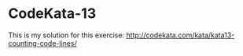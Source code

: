 # CodeKata-13

This is my solution for this exercise: http://codekata.com/kata/kata13-counting-code-lines/
